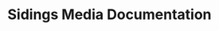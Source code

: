 <!-- 
SPDX-FileCopyrightText: Copyright (c) 2021 Sidings Media 

SPDX-License-Identifier: CC-BY-SA-4.0
-->
# Sidings Media Documentation